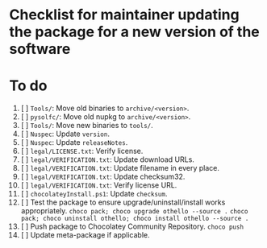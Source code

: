 ﻿# Checklist for maintainer updating the package for a new version of the software

# To do

1. [ ] `Tools/`: Move old binaries to `archive/<version>`.
2. [ ] `pysolfc/`: Move old nupkg to `archive/<version>`.
3. [ ] `Tools/`: Move new binaries to `tools/`.
4. [ ] `Nuspec`: Update `version`.
5. [ ] `Nuspec`: Update `releaseNotes`.
6. [ ] `legal/LICENSE.txt`: Verify license.
7. [ ] `legal/VERIFICATION.txt`: Update download URLs.
8. [ ] `legal/VERIFICATION.txt`: Update filename in every place.
9. [ ] `legal/VERIFICATION.txt`: Update checksum32.
10. [ ] `legal/VERIFICATION.txt`: Verify license URL.
11. [ ] `chocolateyInstall.ps1`: Update `checksum`.
12. [ ] Test the package to ensure upgrade/uninstall/install works appropriately.
    `choco pack; choco upgrade othello --source .`
    `choco pack; choco uninstall othello; choco install othello --source .`
13. [ ] Push package to Chocolatey Community Repository.
    `choco push`
14. [ ] Update meta-package if applicable.
